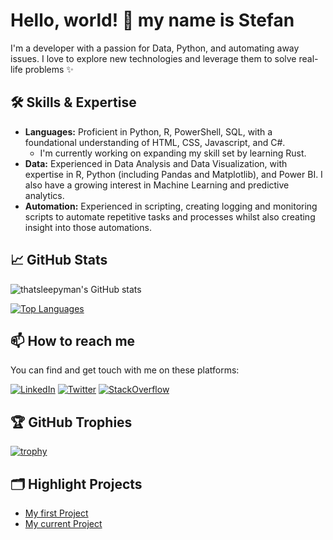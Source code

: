 # Hello, world! 👋 my name is Stefan

I'm a developer with a passion for Data, Python, and automating away issues. I love to explore new technologies and leverage them to solve real-life problems ✨

## 🛠️ Skills & Expertise
- **Languages:** Proficient in Python, R, PowerShell, SQL, with a foundational understanding of HTML, CSS, Javascript, and C#.
  - I'm currently working on expanding my skill set by learning Rust.
- **Data:** Experienced in Data Analysis and Data Visualization, with expertise in R, Python (including Pandas and Matplotlib), and Power BI. I also have a growing interest in Machine Learning and predictive analytics.
- **Automation:** Experienced in scripting, creating logging and monitoring scripts to automate repetitive tasks and processes whilst also creating insight into those automations.

## 📈 GitHub Stats
![thatsleepyman's GitHub stats](https://github-readme-stats.vercel.app/api?username=thatsleepyman&show_icons=true&theme=catppuccin_latte)

[![Top Languages](https://github-readme-stats.vercel.app/api/top-langs/?username=thatsleepyman&layout=compact&theme=catppuccin_latte)](https://github.com/thatsleepyman/github-readme-stats)

## 📫 How to reach me
You can find and get touch with me on these platforms:

[![LinkedIn](https://img.shields.io/badge/LinkedIn-blue?style=flat-square&logo=linkedin&labelColor=blue)](https://www.linkedin.com/in/stefan-meeuwessen)
[![Twitter](https://img.shields.io/badge/Twitter-blue?style=flat-square&logo=twitter&labelColor=blue)](https://twitter.com/thatsleepyman)
[![StackOverflow](https://img.shields.io/badge/StackOverflow-blue?style=flat-square&logo=stackoverflow&labelColor=blue)](https://stackoverflow.com/users/19625017/stefan-meeuwessen)

## 🏆 GitHub Trophies
[![trophy](https://github-profile-trophy.vercel.app/?username=thatsleepyman&theme=nord&column=7)](https://github.com/ryo-ma/github-profile-trophy)

## 🗂️ Highlight Projects
- [My first Project](https://github.com/thatsleepyman/Powershell-Inventory_Tool)
- [My current Project](https://github.com/thatsleepyman/PyBridge)
